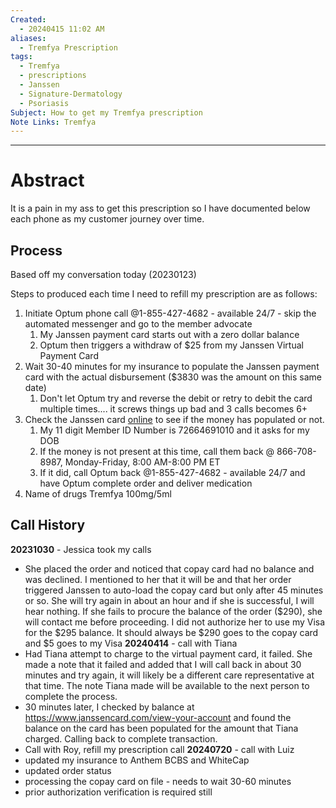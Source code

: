 ```yaml
---
Created:
  - 20240415 11:02 AM
aliases:
  - Tremfya Prescription
tags:
  - Tremfya
  - prescriptions
  - Janssen
  - Signature-Dermatology
  - Psoriasis
Subject: How to get my Tremfya prescription
Note Links: Tremfya
---
```

------------
# Abstract

It is a pain in my ass to get this prescription so I have documented below each phone as my customer journey over time. 

## Process
Based off my conversation today (20230123)

Steps to produced each time I need to refill my prescription are as follows:
1) Initiate Optum phone call  @1-855-427-4682 - available 24/7 - skip the automated messenger and go to the member advocate
	1) My Janssen payment card starts out with a zero dollar balance
	2) Optum then triggers a withdraw of $25 from my Janssen Virtual Payment Card
3) Wait 30-40 minutes for my insurance to populate the Janssen payment card with the actual disbursement ($3830 was the amount on this same date)
	1) Don't let Optum try and reverse the debit or retry to debit the card multiple times.... it screws things up bad and 3 calls becomes 6+
4) Check the Janssen card [online](https://www.janssencard.com/) to see if the money has populated or not. 
	1) My 11 digit Member ID Number is  72664691010 and it asks for my DOB
	2) If the money is not present at this time, call them back @ 866-708-8987, Monday-Friday, 8:00 AM-8:00 PM ET
	3) If it did, call Optum back @1-855-427-4682 - available 24/7 and have Optum complete order and deliver medication
5) Name of drugs Tremfya 100mg/5ml

## Call History
**20231030** - Jessica took my calls
- She placed the order and noticed that copay card had no balance and was declined. I mentioned to her that it will be and that her order triggered Janssen to auto-load the copay card but only after 45 minutes or so. She will try again in about an hour and if she is successful, I will hear nothing. If she fails to procure the balance of the order ($290), she will contact me before proceeding. I did not authorize her to use my Visa for the $295 balance. It should always be $290 goes to the copay card and $5 goes to my Visa
**20240414** - call with Tiana
- Had Tiana attempt to charge to the virtual payment card, it failed. She made a note that it failed and added that I will call back in about 30 minutes and try again, it will likely be a different care representative at that time. The note Tiana made will be available to the next person to complete the process.
- 30 minutes later, I checked by balance at https://www.janssencard.com/view-your-account and found the balance on the card has been populated for the amount that Tiana charged. Calling back to complete transaction.
- Call with Roy, refill my prescription call
**20240720** - call with Luiz
- updated my insurance to Anthem BCBS and WhiteCap
- updated order status
- processing the copay card on file - needs to wait 30-60 minutes
- prior authorization verification is required still 